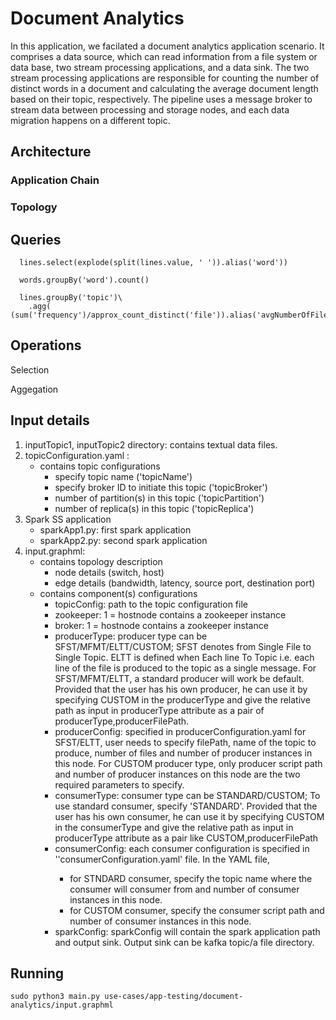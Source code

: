# Document Analytics

In this application, we facilated a document analytics application scenario. It comprises a data source, which can read information from a file system or data base, two stream processing applications, and a data sink. The two stream processing applications are responsible for counting the number of distinct words in a document and calculating the average document length based on their topic, respectively. The pipeline uses a message broker to stream data between processing and storage nodes, and each data migration happens on a different topic.

<!-- In this application, we facilated the running word-count application using a two Spark structured streaming(SS) applications chain. We use two Kafka topic respectively for input source and output sink. In the first application, textual data is ingested from one kafka topic to another via spark structured stream. The second application splits each line into words, generates running word count on those words and lastly, store the calculated value at a local file. -->


## Architecture

### Application Chain

<!-- ![image](https://user-images.githubusercontent.com/6629591/185228018-2c9f9701-ff7e-42e0-9df2-d5042b49a8bb.png) -->


### Topology

<!-- ![image](https://user-images.githubusercontent.com/6629591/185228142-f6256cf9-4e13-4e1c-a1b6-2c137382ea83.png) -->


## Queries  
  
      lines.select(explode(split(lines.value, ' ')).alias('word'))
      
      words.groupBy('word').count()

      lines.groupBy('topic')\
        .agg( (sum('frequency')/approx_count_distinct('file')).alias('avgNumberOfFiles'))
  
## Operations
  
  Selection
  
  Aggegation
  
## Input details
1. inputTopic1, inputTopic2 directory: contains textual data files.
2. topicConfiguration.yaml :
   - contains topic configurations
     - specify topic name ('topicName')
     - specify broker ID to initiate this topic ('topicBroker')
     - number of partition(s) in this topic ('topicPartition')
     - number of replica(s) in this topic ('topicReplica')
3. Spark SS application
   - sparkApp1.py: first spark application
   - sparkApp2.py: second spark application
4. input.graphml:
   - contains topology description
     - node details (switch, host)
     - edge details (bandwidth, latency, source port, destination port)
   - contains component(s) configurations 
     - topicConfig: path to the topic configuration file
     - zookeeper: 1 = hostnode contains a zookeeper instance
     - broker: 1 = hostnode contains a zookeeper instance
     - producerType: producer type can be SFST/MFMT/ELTT/CUSTOM; SFST denotes from Single File to Single Topic. ELTT is defined when Each line To Topic i.e. each line of the file is produced to the topic as a single message. For SFST/MFMT/ELTT, a standard producer will work be default.
     Provided that the user has his own producer, he can use it by specifying CUSTOM in the producerType and give the relative path as input in producerType attribute as a pair of producerType,producerFilePath.
     - producerConfig: specified in producerConfiguration.yaml
          for SFST/ELTT, user needs to specify filePath, name of the topic to produce, number of files and number of producer instances in this node. For CUSTOM producer type, only producer script path and number of producer instances on this node are the two required parameters to specify.
     - consumerType: consumer type can be STANDARD/CUSTOM; To use standard consumer, specify 'STANDARD'. Provided that the user has his own consumer, he can use it by specifying CUSTOM in the consumerType and give the relative path as input in producerType attribute as a pair like CUSTOM,producerFilePath
     - consumerConfig: each consumer configuration is specified in ''consumerConfiguration<HostID>.yaml' file. In the YAML file, 
       - for STNDARD consumer, specify the topic name where the consumer will consumer from and number of consumer instances in this node.
       - for CUSTOM consumer, specify the consumer script path and number of consumer instances in this node.
     - sparkConfig: sparkConfig will contain the spark application path and output sink. Output sink can be kafka topic/a file directory.
 
## Running
   
 ```sudo python3 main.py use-cases/app-testing/document-analytics/input.graphml```


<!-- command to run the temporary configuration:
sudo python3 main.py use-cases/app-testing/document-analytics/input-temp.graphml-->